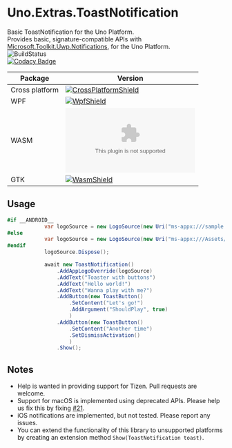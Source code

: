 # Uno.Extras.ToastNotification
Basic ToastNotification for the Uno Platform.  
Provides basic, signature-compatible APIs with [Microsoft.Toolkit.Uwp.Notifications](https://www.nuget.org/packages/Microsoft.Toolkit.Uwp.Notifications/), for the Uno Platform.    
![BuildStatus](https://github.com/AzureAms/ToastNotification.Uno/actions/workflows/ci.yml/badge.svg)  
[![Codacy Badge](https://app.codacy.com/project/badge/Grade/47592730202a49079eb0875f6df46a95)](https://www.codacy.com/gh/AzureAms/ToastNotification.Uno/dashboard?utm_source=github.com&amp;utm_medium=referral&amp;utm_content=AzureAms/ToastNotification.Uno&amp;utm_campaign=Badge_Grade)

| Package | Version |
| ---- | ---- |
| Cross platform | [![CrossPlatformShield](https://img.shields.io/nuget/vpre/ToastNotification.Uno)](https://www.nuget.org/packages/ToastNotification.Uno) |
| WPF | [![WpfShield](https://img.shields.io/nuget/vpre/ToastNotification.Uno.Wpf)](https://www.nuget.org/packages/ToastNotification.Uno.Wpf) |
| WASM | [![WasmShield](https://img.shields.io/nuget/vpre/ToastNotification.Uno.Wasm)](https://www.nuget.org/packages/ToastNotification.Uno.Wasm) |
| GTK | [![WasmShield](https://img.shields.io/nuget/vpre/ToastNotification.Uno.Gtk)](https://www.nuget.org/packages/ToastNotification.Uno.Gtk) |

## Usage  
```C#
#if __ANDROID__
            var logoSource = new LogoSource(new Uri("ms-appx:///sample.png"));
#else
            var logoSource = new LogoSource(new Uri("ms-appx:///Assets/sample.png"));
#endif
            logoSource.Dispose();

            await new ToastNotification()
                .AddAppLogoOverride(logoSource)
                .AddText("Toaster with buttons")
                .AddText("Hello world!")
                .AddText("Wanna play with me?")
                .AddButton(new ToastButton()
                    .SetContent("Let's go!")
                    .AddArgument("ShouldPlay", true)
                    )
                .AddButton(new ToastButton()
                    .SetContent("Another time")
                    .SetDismissActivation()
                    )
                .Show();
```

## Notes  
-   Help is wanted in providing support for Tizen. Pull requests are welcome.
-   Support for macOS is implemented using deprecated APIs. Please help us fix this by fixing [#21](https://github.com/AzureAms/ToastNotification.Uno/issues/21).
-   iOS notifications are implemented, but not tested. Please report any issues.
-   You can extend the functionality of this library to unsupported platforms by creating an extension method `Show(ToastNotification toast)`.  